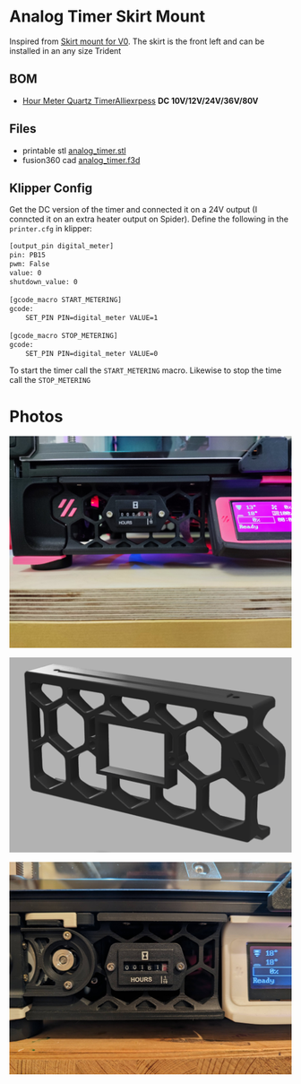 # Analog Timer Skirt Mount

Inspired from [Skirt mount for V0](https://github.com/VoronDesign/VoronUsers/tree/master/printer_mods/al3ph/analog_timer_mount). The skirt is the front left and can be installed in an any size Trident

## BOM

- [Hour Meter Quartz TimerAlliexrpess](https://www.aliexpress.com/item/799301917.html) **DC 10V/12V/24V/36V/80V**

## Files

- printable stl [analog_timer.stl](STLs/analog_timer.stl)
- fusion360 cad [analog_timer.f3d](CAD/analog_timer.f3d)

## Klipper Config

Get the DC version of the timer and connected it on a 24V output (I conncted it on an extra heater output on Spider). Define the following in the `printer.cfg` in klipper:

```
[output_pin digital_meter]
pin: PB15
pwm: False
value: 0
shutdown_value: 0

[gcode_macro START_METERING]
gcode:
    SET_PIN PIN=digital_meter VALUE=1

[gcode_macro STOP_METERING]
gcode:
    SET_PIN PIN=digital_meter VALUE=0
```

To start the timer call the `START_METERING` macro. Likewise to stop the time call the `STOP_METERING`

# Photos

![analog_timer_installed](analog_timer_installed.jpg)

![analog_timer_cad_screenshot](analog_timer_cad_screenshot.png)

![analog_timer_voron_2_4_300](voron_2_4_300_skirt.jpg)
